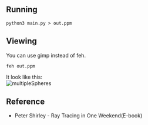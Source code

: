 ## Running
```
python3 main.py > out.ppm
```
## Viewing
You can use gimp instead of feh.
```
feh out.ppm
```
It look like this:<br>
![multipleSpheres](https://github.com/furkanonder/RayTracing/blob/master/outputs/multipleSpheres.png)

## Reference
* Peter Shirley - Ray Tracing in One Weekend(E-book)
